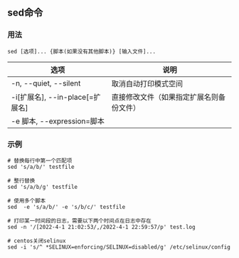 ## sed命令

### 用法
```
sed [选项]... {脚本(如果没有其他脚本)} [输入文件]...
```

| 选项                            | 说明                                     |
| ------------------------------- | ---------------------------------------- |
| -n, --quiet, --silent           | 取消自动打印模式空间                     |
| -i[扩展名], --in-place[=扩展名] | 直接修改文件（如果指定扩展名则备份文件） |
| -e 脚本, --expression=脚本      |                                          |


### 示例

~~~shell
# 替换每行中第一个匹配项
sed 's/a/b/' testfile

# 整行替换
sed 's/a/b/g' testfile

# 使用多个脚本
sed  -e 's/a/b/' -e 's/b/c/' testfile

# 打印某一时间段的日志，需要以下两个时间点在日志中存在
sed -n '/[2022-4-1 21:02:53/,/2022-4-1 22:59:57/p' test.log

# centos关闭selinux
sed -i 's/^ *SELINUX=enforcing/SELINUX=disabled/g' /etc/selinux/config
~~~
